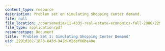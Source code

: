 ```yaml
---
content_type: resource
description: Problem set on simulating shopping center demand.
file: null
file_location: /coursemedia/11-433j-real-estate-economics-fall-2008/2291d1821873843d942d82def06be40e_ps3_08.pdf
file_type: application/pdf
resourcetype: Document
title: 'Problem Set 3: Simulating Shopping Center Demand'
uid: 2291d182-1873-843d-942d-82def06be40e
---
```

